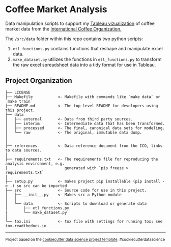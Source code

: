 Coffee Market Analysis
==============================

Data manipulation scripts to support my <a target="_blank" href="https://public.tableau.com/views/GlobalCoffeeProduction/Coffee?:language=en-US&:display_count=n&:origin=viz_share_link">Tableau vizualization</a> of coffee market data from the <a target="_blank" href="https://ico.org">International Coffee Organization.</a>

The `/src/data` folder within this repo contains two python scripts: 
1. `etl_functions.py` contains functions that reshape and manipulate excel data. 
2. `make_dataset.py` utilizes the functions in `etl_functions.py` to transform the raw excel spreadsheet data into a tidy format for use in Tableau.

Project Organization
------------

    ├── LICENSE
    ├── Makefile           <- Makefile with commands like `make data` or `make train`
    ├── README.md          <- The top-level README for developers using this project.
    ├── data
    │   ├── external       <- Data from third party sources.
    │   ├── interim        <- Intermediate data that has been transformed.
    │   ├── processed      <- The final, canonical data sets for modeling.
    │   └── raw            <- The original, immutable data dump.
    │
    │
    ├── references         <- Data reference document from the ICO, links to data sources.
    │
    ├── requirements.txt   <- The requirements file for reproducing the analysis environment, e.g.
    │                         generated with `pip freeze > requirements.txt`
    │
    ├── setup.py           <- makes project pip installable (pip install -e .) so src can be imported
    ├── src                <- Source code for use in this project.
    │   ├── __init__.py    <- Makes src a Python module
    │   │
    │   └── data           <- Scripts to download or generate data
    │       ├── etl_functions.py
    |       └── make_dataset.py
    │
    └── tox.ini            <- tox file with settings for running tox; see tox.readthedocs.io


--------

<p><small>Project based on the <a target="_blank" href="https://drivendata.github.io/cookiecutter-data-science/">cookiecutter data science project template</a>. #cookiecutterdatascience</small></p>
